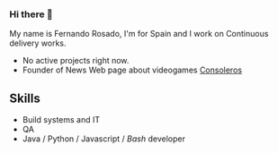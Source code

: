 ### Hi there 👋
My name is Fernando Rosado, I'm for Spain and I work on Continuous delivery works. 

* No active projects right now. 
* Founder of News Web page about videogames [Consoleros](https://www.consoleros.es)

## Skills 
* Build systems and IT 
* QA 
* Java / Python / Javascript / _Bash_ developer


<!--
**FROSADO/frosado** is a ✨ _special_ ✨ repository because its `README.md` (this file) appears on your GitHub profile.

Here are some ideas to get you started:

- 🔭 I’m currently working on ...
- 🌱 I’m currently learning ...
- 👯 I’m looking to collaborate on ...
- 🤔 I’m looking for help with ...
- 💬 Ask me about ...
- 📫 How to reach me: ...
- 😄 Pronouns: ...
- ⚡ Fun fact: ...
-->
